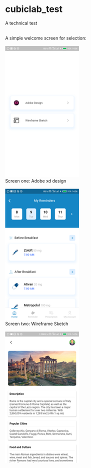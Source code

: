 # cubiclab_test

A technical test

<br/>
A simple welcome screen for selection:
<br/>
<br/>
<img src="images4/t1.png" height="420"/>
<br/>
Screen one: Adobe xd design
<br/>
<br/>
<img src="images4/t2.png" height="420"/>
<br/>
Screen two: Wireframe Sketch
<br/>
<br/>
<img src="images4/t3.png" height="420"/>
